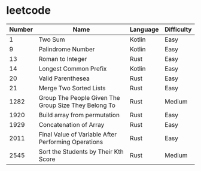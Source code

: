 # leetcode


| Number  | Name                                                  | Language | Difficulty |
| ------- | -----------------                                     | -------- | ---------- |
| 1       | Two Sum                                               | Kotlin   | Easy       |
| 9       | Palindrome Number                                     | Kotlin   | Easy       |
| 13      | Roman to Integer                                      | Rust     | Easy       |
| 14      | Longest Common Prefix                                 | Kotlin   | Easy       |
| 20      | Valid Parenthesea                                     | Rust     | Easy       |
| 21      | Merge Two Sorted Lists                                | Rust     | Easy       |
| 1282    | Group The People Given The Group Size They Belong To  | Rust     | Medium     |
| 1920    | Build array from permutation                          | Rust     | Easy       |
| 1929    | Concatenation of Array                                | Rust     | Easy       |
| 2011    | Final Value of Variable After Performing Operations   | Rust     | Easy       |
| 2545    | Sort the Students by Their Kth Score                  | Rust     | Medium     |
